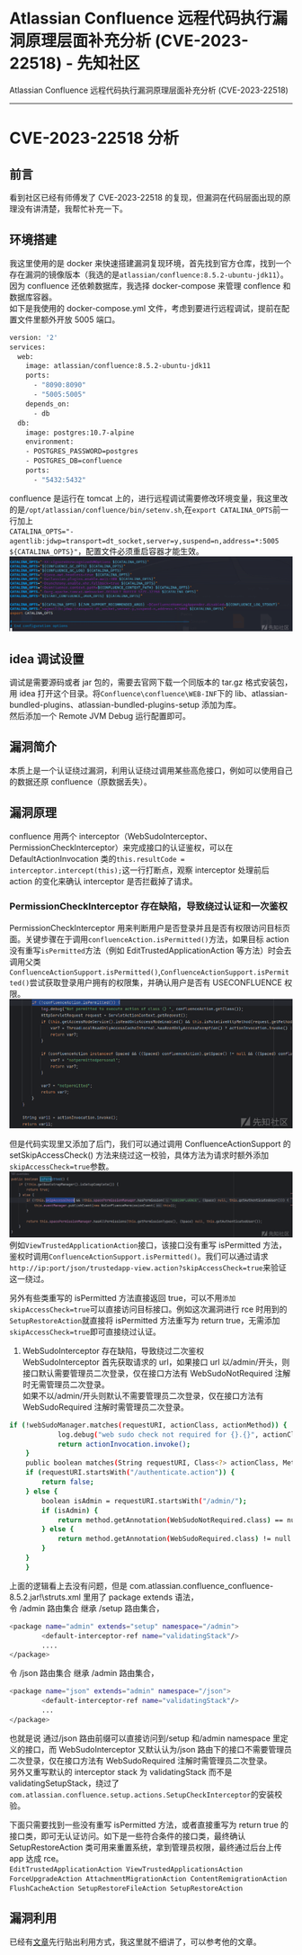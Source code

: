 

# Atlassian Confluence 远程代码执行漏洞原理层面补充分析 (CVE-2023-22518) - 先知社区

Atlassian Confluence 远程代码执行漏洞原理层面补充分析 (CVE-2023-22518)

- - -

# CVE-2023-22518 分析

## 前言

看到社区已经有师傅发了 CVE-2023-22518 的复现，但漏洞在代码层面出现的原理没有讲清楚，我帮忙补充一下。

## 环境搭建

我这里使用的是 docker 来快速搭建漏洞复现环境，首先找到官方仓库，找到一个存在漏洞的镜像版本（我选的是`atlassian/confluence:8.5.2-ubuntu-jdk11`）。因为 confluence 还依赖数据库，我选择 docker-compose 来管理 conflence 和数据库容器。  
如下是我使用的 docker-compose.yml 文件，考虑到要进行远程调试，提前在配置文件里额外开放 5005 端口。

```bash
version: '2'
services:
  web:
    image: atlassian/confluence:8.5.2-ubuntu-jdk11
    ports:
      - "8090:8090"
      - "5005:5005"
    depends_on:
      - db
  db:
    image: postgres:10.7-alpine
    environment: 
    - POSTGRES_PASSWORD=postgres
    - POSTGRES_DB=confluence
    ports:
      - "5432:5432"
```

confluence 是运行在 tomcat 上的，进行远程调试需要修改环境变量，我这里改的是`/opt/atlassian/confluence/bin/setenv.sh`,在`export CATALINA_OPTS`前一行加上  
`CATALINA_OPTS="-agentlib:jdwp=transport=dt_socket,server=y,suspend=n,address=*:5005 ${CATALINA_OPTS}"`，配置文件必须重启容器才能生效。  
[![](assets/1699256965-eb4d24ee70e2c5d96e978c6eda5d5c0f.png)](https://xzfile.aliyuncs.com/media/upload/picture/20231106114325-a3d35534-7c56-1.png)

## idea 调试设置

调试是需要源码或者 jar 包的，需要去官网下载一个同版本的 tar.gz 格式安装包，用 idea 打开这个目录。将`Confluence\confluence\WEB-INF`下的 lib、atlassian-bundled-plugins、atlassian-bundled-plugins-setup 添加为库。  
然后添加一个 Remote JVM Debug 运行配置即可。

## 漏洞简介

本质上是一个认证绕过漏洞，利用认证绕过调用某些高危接口，例如可以使用自己的数据还原 confluence（原数据丢失）。

## 漏洞原理

confluence 用两个 interceptor（WebSudoInterceptor、PermissionCheckInterceptor）来完成接口的认证鉴权，可以在 DefaultActionInvocation 类的`this.resultCode = interceptor.intercept(this);`这一行打断点，观察 interceptor 处理前后 action 的变化来确认 interceptor 是否拦截掉了请求。

### PermissionCheckInterceptor 存在缺陷，导致绕过认证和一次鉴权

PermissionCheckInterceptor 用来判断用户是否登录并且是否有权限访问目标页面。关键步骤在于调用`confluenceAction.isPermitted()`方法，如果目标 action 没有重写`isPermitted`方法（例如 EditTrustedApplicationAction 等方法）时会去调用父类`ConfluenceActionSupport.isPermitted()`,`ConfluenceActionSupport.isPermitted()`尝试获取登录用户拥有的权限集，并确认用户是否有 USECONFLUENCE 权限。  
[![](assets/1699256965-5cc8d86b81a6e7e8c49f12e6740f2407.png)](https://xzfile.aliyuncs.com/media/upload/picture/20231106114337-ab3f80d6-7c56-1.png)

但是代码实现里又添加了后门，我们可以通过调用 ConfluenceActionSupport 的 setSkipAccessCheck() 方法来绕过这一校验，具体方法为请求时额外添加`skipAccessCheck=true`参数。  
[![](assets/1699256965-916ea46593a64468e73b33b40f566a78.png)](https://xzfile.aliyuncs.com/media/upload/picture/20231106114356-b62ee540-7c56-1.png)  
例如`ViewTrustedApplicationAction`接口，该接口没有重写 isPermitted 方法，鉴权时调用`ConfluenceActionSupport.isPermitted()`。我们可以通过请求`http://ip:port/json/trustedapp-view.action?skipAccessCheck=true`来验证这一绕过。

另外有些类重写的 isPermitted 方法直接返回 true，可以不用`添加skipAccessCheck=true`可以直接访问目标接口。例如这次漏洞进行 rce 时用到的`SetupRestoreAction`就直接将 isPermitted 方法重写为 return true，无需添加`skipAccessCheck=true`即可直接绕过认证。

1.  WebSudoInterceptor 存在缺陷，导致绕过二次鉴权  
    WebSudoInterceptor 首先获取请求的 url，如果接口 url 以/admin/开头，则接口默认需要管理员二次登录，仅在接口方法有 WebSudoNotRequired 注解时无需管理员二次登录。  
    如果不以/admin/开头则默认不需要管理员二次登录，仅在接口方法有 WebSudoRequired 注解时需管理员二次登录。

```bash
if (!webSudoManager.matches(requestURI, actionClass, actionMethod)) {
            log.debug("web sudo check not required for {}.{}", actionClass, actionMethod);
            return actionInvocation.invoke();
    }
    public boolean matches(String requestURI, Class<?> actionClass, Method method) {
    if (requestURI.startsWith("/authenticate.action")) {
        return false;
    } else {
        boolean isAdmin = requestURI.startsWith("/admin/");
        if (isAdmin) {
            return method.getAnnotation(WebSudoNotRequired.class) == null && actionClass.getAnnotation(WebSudoNotRequired.class) == null && actionClass.getPackage().getAnnotation(WebSudoNotRequired.class) == null;
        } else {
            return method.getAnnotation(WebSudoRequired.class) != null || actionClass.getAnnotation(WebSudoRequired.class) != null || actionClass.getPackage().getAnnotation(WebSudoRequired.class) != null;
        }
    }
    }
```

上面的逻辑看上去没有问题，但是 com.atlassian.confluence\_confluence-8.5.2.jar!\\struts.xml 里用了 package extends 语法，  
令 /admin 路由集合 继承 /setup 路由集合，

```bash
<package name="admin" extends="setup" namespace="/admin">
        <default-interceptor-ref name="validatingStack"/>
        ....
</package>
```

令 /json 路由集合 继承 /admin 路由集合，

```bash
<package name="json" extends="admin" namespace="/json">
        <default-interceptor-ref name="validatingStack"/>
        ...
</package>
```

也就是说 通过/json 路由前缀可以直接访问到/setup 和/admin namespace 里定义的接口，而 WebSudoInterceptor 又默认认为/json 路由下的接口不需要管理员二次登录，仅在接口方法有 WebSudoRequired 注解时需管理员二次登录。  
另外又重写默认的 interceptor stack 为 validatingStack 而不是 validatingSetupStack，绕过了`com.atlassian.confluence.setup.actions.SetupCheckInterceptor`的安装校验。

下面只需要找到一些没有重写 isPermitted 方法，或者直接重写为 return true 的接口类，即可无认证访问。如下是一些符合条件的接口类，最终确认 SetupRestoreAction 类可用来重置系统，拿到管理员权限，最终通过后台上传 app 达成 rce。  
`EditTrustedApplicationAction ViewTrustedApplicationsAction ForceUpgradeAction AttachmentMigrationAction ContentRemigrationAction FlushCacheAction SetupRestoreFileAction SetupRestoreAction`

## 漏洞利用

已经有[文章](https://xz.aliyun.com/t/12961#toc-9)先行贴出利用方式，我这里就不细讲了，可以参考他的文章。
